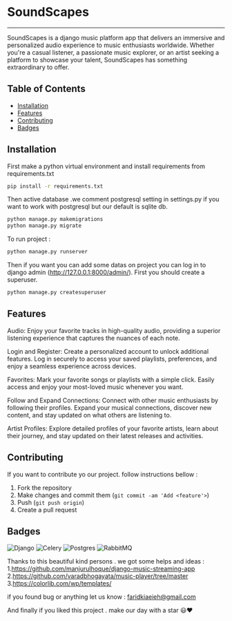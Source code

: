 # SoundScapes 
<hr>
SoundScapes is a django music platform app that delivers an immersive and personalized audio experience to music enthusiasts worldwide. Whether you're a casual listener, a passionate music explorer, or an artist seeking a platform to showcase your talent, SoundScapes has something extraordinary to offer.



## Table of Contents

- [Installation](#installation-)
- [Features](#features)
- [Contributing](#contributing)
- [Badges](#badges)

## Installation 

First make a python virtual environment and install requirements from requirements.txt

```bash
pip install -r requirements.txt
``` 
Then active database .we comment postgresql setting in settings.py if you want to work with postgresql but our default is sqlite db.
```bash
python manage.py makemigrations
python manage.py migrate
``` 
To run project :
```bash
python manage.py runserver
``` 
Then if you want you can add some datas on project you can log in to django admin (http://127.0.0.1:8000/admin/). First you should create a superuser.
```bash
python manage.py createsuperuser
``` 
## Features
Audio: Enjoy your favorite tracks in high-quality audio, providing a superior listening experience that captures the nuances of each note.

Login and Register: Create a personalized account to unlock additional features. Log in securely to access your saved playlists, preferences, and enjoy a seamless experience across devices.

Favorites: Mark your favorite songs or playlists with a simple click. Easily access and enjoy your most-loved music whenever you want.

Follow and Expand Connections: Connect with other music enthusiasts by following their profiles. Expand your musical connections, discover new content, and stay updated on what others are listening to.

Artist Profiles: Explore detailed profiles of your favorite artists, learn about their journey, and stay updated on their latest releases and activities.

## Contributing

If you want to contribute yo our project. follow instructions bellow :
1. Fork the repository
3. Make changes and commit them (`git commit -am 'Add <feature'>`)
4. Push (`git push origin`)
5. Create a pull request


## Badges
![Django](https://img.shields.io/badge/django-%23092E20.svg?style=for-the-badge&logo=django&logoColor=white) ![Celery](https://img.shields.io/badge/celery-%23a9cc54.svg?style=for-the-badge&logo=celery&logoColor=ddf4a4) ![Postgres](https://img.shields.io/badge/postgres-%23316192.svg?style=for-the-badge&logo=postgresql&logoColor=white) ![RabbitMQ](https://img.shields.io/badge/Rabbitmq-FF6600?style=for-the-badge&logo=rabbitmq&logoColor=white)


Thanks to this beautiful kind persons . we got some helps and ideas :
1.https://github.com/manjurulhoque/django-music-streaming-app 
2.https://github.com/varadbhogayata/music-player/tree/master
3.https://colorlib.com/wp/templates/


if you found bug or anything let us know :
faridkiaeieh@gmail.com

And finally if you liked this project . make our day with a star 😃❤️ 

